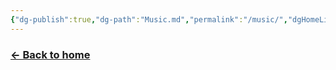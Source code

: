```yaml
---
{"dg-publish":true,"dg-path":"Music.md","permalink":"/music/","dgHomeLink":true,"dgShowInlineTitle":true,"dgEnableSearch":true,"dgLinkPreview":true,"dgShowTags":true,"noteIcon":""}
---
```


### [← Back to home](/)